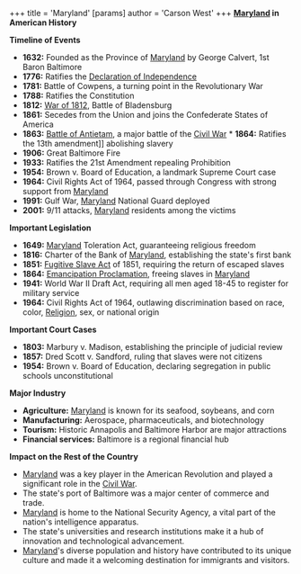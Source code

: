 +++
 title = 'Maryland'
[params]
	author = 'Carson West'
+++
**[Maryland](./../maryland/) in American History**

**Timeline of Events**

* **1632:** Founded as the Province of [Maryland](./../maryland/) by George Calvert, 1st Baron Baltimore
* **1776:** Ratifies the [Declaration of Independence](./../declaration-of-independence/)
* **1781:** Battle of Cowpens, a turning point in the Revolutionary War
* **1788:** Ratifies the Constitution
* **1812:** [War of 1812](./../war-of-1812/), Battle of Bladensburg
* **1861:** Secedes from the Union and joins the Confederate States of America
* **1863:** [Battle of Antietam](./../battle-of-antietam/), a major battle of the [Civil War](./../civil-war/) * **1864:** Ratifies the 13th amendment]] abolishing slavery
* **1906:** Great Baltimore Fire
* **1933:** Ratifies the 21st Amendment repealing Prohibition
* **1954:** Brown v. Board of Education, a landmark Supreme Court case
* **1964:** Civil Rights Act of 1964, passed through Congress with strong support from [Maryland](./../maryland/)
* **1991:** Gulf War, [Maryland](./../maryland/) National Guard deployed
* **2001:** 9/11 attacks, [Maryland](./../maryland/) residents among the victims

**Important Legislation**

* **1649:** [Maryland](./../maryland/) Toleration Act, guaranteeing religious freedom
* **1816:** Charter of the Bank of [Maryland](./../maryland/), establishing the state's first bank
* **1851:** [Fugitive Slave Act](./../fugitive-slave-act/) of 1851, requiring the return of escaped slaves
* **1864:** [Emancipation Proclamation](./../emancipation-proclamation/), freeing slaves in [Maryland](./../maryland/)
* **1941:** World War II Draft Act, requiring all men aged 18-45 to register for military service
* **1964:** Civil Rights Act of 1964, outlawing discrimination based on race, color, [Religion](./../religion/), sex, or national origin

**Important Court Cases**

* **1803:** Marbury v. Madison, establishing the principle of judicial review
* **1857:** Dred Scott v. Sandford, ruling that slaves were not citizens
* **1954:** Brown v. Board of Education, declaring segregation in public schools unconstitutional

**Major Industry**

* **Agriculture:** [Maryland](./../maryland/) is known for its seafood, soybeans, and corn
* **Manufacturing:** Aerospace, pharmaceuticals, and biotechnology
* **Tourism:** Historic Annapolis and Baltimore Harbor are major attractions
* **Financial services:** Baltimore is a regional financial hub

**Impact on the Rest of the Country**

* [Maryland](./../maryland/) was a key player in the American Revolution and played a significant role in the [Civil War](./../civil-war/).
* The state's port of Baltimore was a major center of commerce and trade.
* [Maryland](./../maryland/) is home to the National Security Agency, a vital part of the nation's intelligence apparatus.
* The state's universities and research institutions make it a hub of innovation and technological advancement.
* [Maryland](./../maryland/)'s diverse population and history have contributed to its unique culture and made it a welcoming destination for immigrants and visitors.